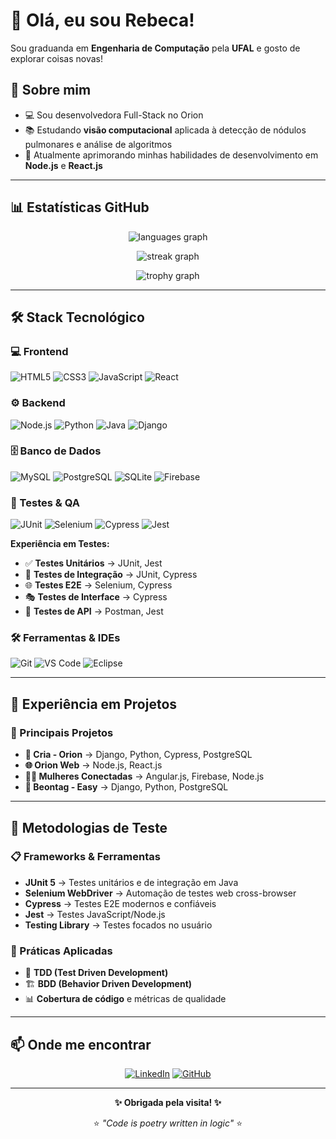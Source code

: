 # 👋 Olá, eu sou Rebeca!

Sou graduanda em **Engenharia de Computação** pela **UFAL** e gosto de explorar coisas novas!

## 🚀 Sobre mim

- 💻 Sou desenvolvedora Full-Stack no Orion
- 📚 Estudando **visão computacional** aplicada à detecção de nódulos pulmonares e análise de algoritmos
- 🌱 Atualmente aprimorando minhas habilidades de desenvolvimento em **Node.js** e **React.js**

---

## 📊 Estatísticas GitHub

<div align="center">
  
![languages graph](https://github-readme-stats.vercel.app/api/top-langs?username=rebecabrandao1&locale=en&hide_title=false&layout=compact&card_width=320&langs_count=5&theme=dracula&hide_border=false)

![streak graph](https://streak-stats.demolab.com?user=rebecabrandao1&locale=en&mode=daily&theme=dracula&hide_border=false&border_radius=5)

![trophy graph](https://github-profile-trophy.vercel.app?username=rebecabrandao1&theme=dracula&column=-1&row=1&margin-w=8&margin-h=8&no-bg=false&no-frame=false)

</div>

---

## 🛠️ Stack Tecnológico

### 💻 Frontend
![HTML5](https://img.shields.io/badge/-HTML5-E34F26?style=flat-square&logo=html5&logoColor=white)
![CSS3](https://img.shields.io/badge/-CSS3-1572B6?style=flat-square&logo=css3&logoColor=white)
![JavaScript](https://img.shields.io/badge/-JavaScript-F7DF1E?style=flat-square&logo=javascript&logoColor=black)
![React](https://img.shields.io/badge/-React-61DAFB?style=flat-square&logo=react&logoColor=black)

### ⚙️ Backend
![Node.js](https://img.shields.io/badge/-Node.js-339933?style=flat-square&logo=node.js&logoColor=white)
![Python](https://img.shields.io/badge/-Python-3776AB?style=flat-square&logo=python&logoColor=white)
![Java](https://img.shields.io/badge/-Java-007396?style=flat-square&logo=java&logoColor=white)
![Django](https://img.shields.io/badge/-Django-092E20?style=flat-square&logo=django&logoColor=white)

### 🗄️ Banco de Dados
![MySQL](https://img.shields.io/badge/-MySQL-4479A1?style=flat-square&logo=mysql&logoColor=white)
![PostgreSQL](https://img.shields.io/badge/-PostgreSQL-336791?style=flat-square&logo=postgresql&logoColor=white)
![SQLite](https://img.shields.io/badge/-SQLite-003B57?style=flat-square&logo=sqlite&logoColor=white)
![Firebase](https://img.shields.io/badge/-Firebase-FFCA28?style=flat-square&logo=firebase&logoColor=black)

### 🧪 Testes & QA
![JUnit](https://img.shields.io/badge/-JUnit-25A162?style=flat-square&logo=junit5&logoColor=white)
![Selenium](https://img.shields.io/badge/-Selenium-43B02A?style=flat-square&logo=selenium&logoColor=white)
![Cypress](https://img.shields.io/badge/-Cypress-17202C?style=flat-square&logo=cypress&logoColor=white)
![Jest](https://img.shields.io/badge/-Jest-C21325?style=flat-square&logo=jest&logoColor=white)

**Experiência em Testes:**
- ✅ **Testes Unitários** → JUnit, Jest
- 🔄 **Testes de Integração** → JUnit, Cypress
- 🌐 **Testes E2E** → Selenium, Cypress
- 🎭 **Testes de Interface** → Cypress
- 📱 **Testes de API** → Postman, Jest

### 🛠️ Ferramentas & IDEs
![Git](https://img.shields.io/badge/-Git-F05032?style=flat-square&logo=git&logoColor=white)
![VS Code](https://img.shields.io/badge/-VS_Code-007ACC?style=flat-square&logo=visual-studio-code&logoColor=white)
![Eclipse](https://img.shields.io/badge/-Eclipse-2C2255?style=flat-square&logo=eclipseide&logoColor=white)

---

## 💼 Experiência em Projetos

### 🚀 Principais Projetos
- **🎯 Cria - Orion** → Django, Python, Cypress, PostgreSQL
- **🌐 Orion Web** → Node.js, React.js
- **👩‍💻 Mulheres Conectadas** → Angular.js, Firebase, Node.js
- **📱 Beontag - Easy** → Django, Python, PostgreSQL

---

## 🧪 Metodologias de Teste

### 📋 Frameworks & Ferramentas
- **JUnit 5** → Testes unitários e de integração em Java
- **Selenium WebDriver** → Automação de testes web cross-browser
- **Cypress** → Testes E2E modernos e confiáveis
- **Jest** → Testes JavaScript/Node.js
- **Testing Library** → Testes focados no usuário

### 🎯 Práticas Aplicadas
- 🔄 **TDD (Test Driven Development)**
- 🏗️ **BDD (Behavior Driven Development)**
- 📊 **Cobertura de código** e métricas de qualidade

---

## 📫 Onde me encontrar

<div align="center">

[![LinkedIn](https://img.shields.io/badge/-LinkedIn-0077B5?style=for-the-badge&logo=linkedin&logoColor=white)](https://www.linkedin.com/in/rebeca-brand%C3%A3o-17a812198/)
[![GitHub](https://img.shields.io/badge/-GitHub-181717?style=for-the-badge&logo=github&logoColor=white)](https://github.com/rebecabrandao1)

</div>

---

<div align="center">
  
**✨ Obrigada pela visita! ✨**

⭐️ *"Code is poetry written in logic"* ⭐️

</div>
